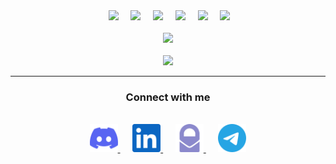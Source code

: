 <div align="center">  
  &nbsp;&nbsp;
  <img
    src="https://cdn.jsdelivr.net/gh/devicons/devicon@latest/icons/html5/html5-plain.svg"
    width="60px"
  />&nbsp;&nbsp;&nbsp;&nbsp;
  <img
    src="https://cdn.jsdelivr.net/gh/devicons/devicon@latest/icons/javascript/javascript-plain.svg"
    width="60px"
  />&nbsp;&nbsp;&nbsp;&nbsp;
  <img
    src="https://cdn.jsdelivr.net/gh/devicons/devicon/icons/python/python-original.svg"
    width="60px"
  />&nbsp;&nbsp;&nbsp;&nbsp;
  <img
    src="https://cdn.jsdelivr.net/gh/devicons/devicon@latest/icons/react/react-original.svg"
    width="60px"
  />&nbsp;&nbsp;&nbsp;&nbsp;
  <img
    src="https://cdn.jsdelivr.net/gh/devicons/devicon/icons/angularjs/angularjs-original.svg"
    width="60px"
  />&nbsp;&nbsp;&nbsp;&nbsp;
  <img
    src="https://cdn.jsdelivr.net/gh/devicons/devicon/icons/nodejs/nodejs-original.svg"
    width="60px"
  />&nbsp;&nbsp;
<br/>
<br/>
<img 
		src="https://legion-readme-stats.vercel.app/api?username=anon-legion&count_private=true&show_icons=true&hide=issues&theme=github_dark&bg_color=000000&hide_border=true&custom_title=Gio%27s%20GitHub%20Stats"
  />
<br/>
<br/>
<img
    src="https://github-readme-streak-stats.herokuapp.com?user=anon-legion&theme=prussian&hide_border=true&date_format=M%20j%5B%2C%20Y%5D&background=000000&ring=4A8CD6&fire=1F6FEA&currStreakNum=C3D1D9&currStreakLabel=1F6FEA&sideLabels=5096E7"
  />

</div>

---

<div align="center">
  <h3><strong>Connect with me</strong></h3>
  <br>  
  <a href="https://discordapp.com/users/842569824882262037" target="_blank" rel="noreferrer nofollow">
    <img height="45" width="45" src="./img/discord.svg"/>
  </a>&nbsp;&nbsp;&nbsp;&nbsp;
  <a href="https://www.linkedin.com/in/gio-v" target="_blank" rel="noreferrer nofollow">
    <img height="45" width="45" src="./img/linkedin.svg"/>
  </a>&nbsp;&nbsp;&nbsp;&nbsp;
  <a href="mailto:g.xmail@protonmail.com" target="_blank" rel="noreferrer nofollow">
    <img height="45" width="45" src="./img/protonmail.svg"/>
  </a>&nbsp;&nbsp;&nbsp;&nbsp;
  <a href="https://t.me/anon_legi0n" target="_blank" rel="noreferrer nofollow">
    <img height="45" width="45" src="./img/telegram.svg"/>
  </a>
</div>
